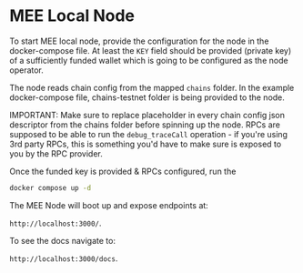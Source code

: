 # MEE Local Node

To start MEE local node, provide the configuration for the node in the docker-compose file. At least the `KEY` field
should be provided (private key) of a sufficiently funded wallet which is going to be configured as the node operator.

The node reads chain config from the mapped `chains` folder. In the example docker-compose file, chains-testnet folder is being provided to the node.

IMPORTANT: Make sure to replace <YOUR-RPC-URL> placeholder in every chain config json descriptor from the chains folder before spinning up the node. RPCs are supposed to be able to run the ```debug_traceCall``` operation - if you're using 3rd party RPCs, this is something you'd have to make sure is exposed to you by the RPC provider.

Once the funded key is provided & RPCs configured, run the

```bash
docker compose up -d
```

The MEE Node will boot up and expose endpoints at:

`http://localhost:3000/`.

To see the docs navigate to:

`http://localhost:3000/docs`.
